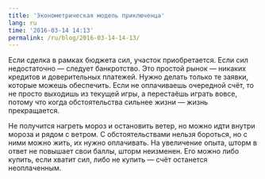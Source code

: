 ```yaml
---
title: 'Эконометрическая модель приключенца'
lang: ru
time: '2016-03-14 14:13'
permalink: /ru/blog/2016-03-14-14-13/
---
```


Если сделка в рамках бюджета сил, участок приобретается. Если сил недостаточно — следует банкротство. Это простой рынок — никаких кредитов и доверительных платежей. Нужно делать только те заявки, которые можешь обеспечить. Если не оплачиваешь очередной счёт, то не просто выходишь из текущей игры, а перестаёшь играть вовсе, потому что когда обстоятельства сильнее жизни — жизнь прекращается.

Не получится нагреть мороз и остановить ветер, но можно идти внутри мороза и рядом с ветром. С обстоятельствами нельзя бороться, но с ними можно жить, их нужно оплачивать. На увеличение опыта, шторм в ответ не повышает свои баллы, шторм неизменен. Его можно либо купить, если хватит сил, либо не купить — счёт останется неоплаченным.